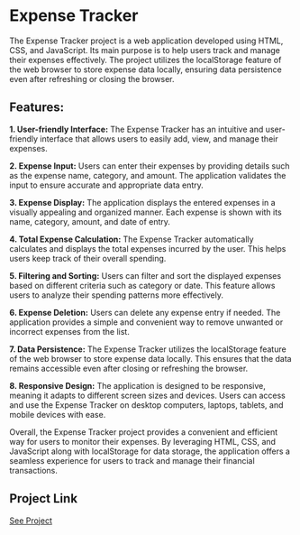 # Expense Tracker

The Expense Tracker project is a web application developed using HTML, CSS, and JavaScript. Its main purpose is to help users track and manage their expenses effectively. The project utilizes the localStorage feature of the web browser to store expense data locally, ensuring data persistence even after refreshing or closing the browser.

## Features:
**1. User-friendly Interface:** The Expense Tracker has an intuitive and user-friendly interface that allows users to easily add, view, and manage their expenses.

**2. Expense Input:** Users can enter their expenses by providing details such as the expense name, category, and amount. The application validates the input to ensure accurate and appropriate data entry.

**3. Expense Display:** The application displays the entered expenses in a visually appealing and organized manner. Each expense is shown with its name, category, amount, and date of entry.

**4. Total Expense Calculation:** The Expense Tracker automatically calculates and displays the total expenses incurred by the user. This helps users keep track of their overall spending.

**5. Filtering and Sorting:** Users can filter and sort the displayed expenses based on different criteria such as category or date. This feature allows users to analyze their spending patterns more effectively.

**6. Expense Deletion:** Users can delete any expense entry if needed. The application provides a simple and convenient way to remove unwanted or incorrect expenses from the list.

**7. Data Persistence:** The Expense Tracker utilizes the localStorage feature of the web browser to store expense data locally. This ensures that the data remains accessible even after closing or refreshing the browser.

**8. Responsive Design:** The application is designed to be responsive, meaning it adapts to different screen sizes and devices. Users can access and use the Expense Tracker on desktop computers, laptops, tablets, and mobile devices with ease.

Overall, the Expense Tracker project provides a convenient and efficient way for users to monitor their expenses. By leveraging HTML, CSS, and JavaScript along with localStorage for data storage, the application offers a seamless experience for users to track and manage their financial transactions.

## Project Link
[See Project](https://dharshan4038.github.io/Expense-Tracker/)
